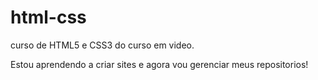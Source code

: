 # html-css
 curso de HTML5 e CSS3  do curso em video.

 Estou aprendendo a criar sites e agora vou gerenciar meus repositorios!
